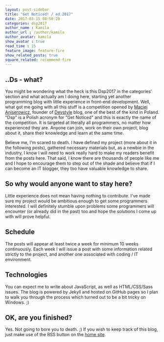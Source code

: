 ```yaml
---
layout: post-sidebar
title: "Get Noticed! / ed.2017"
date: 2017-03-15 08:50:28
categories: dsp2017
author_name : Kamila
author_url : /author/kamila
author_avatar: kamila
show_avatar : true
read_time : 15
feature_image: feature-fire
show_related_posts: true
square_related: recommend-fire
---
```

## ..Ds - what?
You might be wondering what the heck is this Dsp2017 in the categories' section and what actually am I doing here, starting yet another programming blog with little experience in front-end development. Well, what got me going with all this stuff is a competition opened by [Maciej Aniserowicz](http://devstyle.pl/o-mnie/), founder of [Devstyle](http://devstyle.pl) blog, one of the best of the kind in Poland. "Dsp" is a Polish acronym for "Get Noticed" and this is exactly the name of the competition. It is targeted at literally all programmers, no matter how experienced they are. Anyone can join, work on their own project, blog about it, share their knowledge and learn at the same time.

Believe me, I'm scared to death. I have defined my project (more about it in the following posts), gathered necessary materials but, as a newbie in the industry, I know I will need to work really hard to make my readers benefit from the posts here. That said, I know there are thousands of people like me and I hope to encourage them to step out of the shade and believe that if I can become an IT blogger, they too have valuable knowledge to share.


## So why would anyone want to stay here?
Little experience does not mean having nothing to contribute. I've made sure my project would be ambitious enough to get some programmers interested. I will definitely stumble upon problems some programmers will encounter (or already did in the past) too and hope the solutions I come up with will prove helpful.

## Schedule
The posts will appear at least twice a week for minimum 10 weeks continuously. Each week I will issue a post with some information related strictly to the project, and another one associated with coding / IT environment.

## Technologies
You can expect me to write about JavaScript, as well as HTML/CSS/Sass issues. The blog is powered by Jekyll and hosted on GitHub pages so I plan to walk you through the process which turned out to be a bit tricky on Windows. ;)

## OK, are you finished?
Yes. Not going to bore you to death. ;) If you wish to keep track of this blog, just make use of the RSS button on the [home site](http://just-sudo-it.pl).


